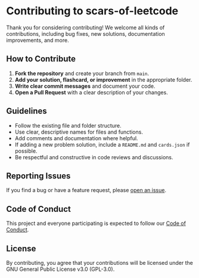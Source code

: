 # Contributing to scars-of-leetcode

Thank you for considering contributing! We welcome all kinds of contributions, including bug fixes, new solutions, documentation improvements, and more.

## How to Contribute
1. **Fork the repository** and create your branch from `main`.
2. **Add your solution, flashcard, or improvement** in the appropriate folder.
3. **Write clear commit messages** and document your code.
4. **Open a Pull Request** with a clear description of your changes.

## Guidelines
- Follow the existing file and folder structure.
- Use clear, descriptive names for files and functions.
- Add comments and documentation where helpful.
- If adding a new problem solution, include a `README.md` and `cards.json` if possible.
- Be respectful and constructive in code reviews and discussions.

## Reporting Issues
If you find a bug or have a feature request, please [open an issue](https://github.com/scarowar/scars-of-leetcode/issues).

## Code of Conduct
This project and everyone participating is expected to follow our [Code of Conduct](CODE_OF_CONDUCT.md).

## License
By contributing, you agree that your contributions will be licensed under the GNU General Public License v3.0 (GPL-3.0).
